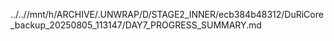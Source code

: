 ../..//mnt/h/ARCHIVE/.UNWRAP/D/STAGE2_INNER/ecb384b48312/DuRiCore_backup_20250805_113147/DAY7_PROGRESS_SUMMARY.md